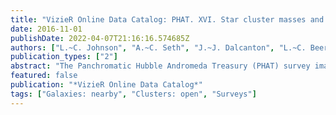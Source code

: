 ```yaml
---
title: "VizieR Online Data Catalog: PHAT. XVI. Star cluster masses and ages (Johnson+, 2016)"
date: 2016-11-01
publishDate: 2022-04-07T21:16:16.574685Z
authors: ["L.~C. Johnson", "A.~C. Seth", "J.~J. Dalcanton", "L.~C. Beerman", "M. Fouesneau", "A.~R. Lewis", "D.~R. Weisz", "B.~F. Williams", "E.~F. Bell", "A.~E. Dolphin", "S.~S. Larsen", "K. Sandstrom", "E.~D. Skillman"]
publication_types: ["2"]
abstract: "The Panchromatic Hubble Andromeda Treasury (PHAT) survey imaged 1/3 of the disk of M31 in six passbands spanning near-ultraviolet to near-infrared wavelengths. The survey provides resolved stellar photometry of 117 million sources that we use to determine the properties of both the cluster and field populations, with completeness limits that allow the detection of individual MS stars down to åisebox-0.5ex~3M$_̇o$. Here we provide an overview of the crowded field stellar photometry derived for PHAT; full details are found in Dalcanton+ (2012ApJS..200...18D) and Williams+ (2014, J/ApJS/215/9). (1 data file)."
featured: false
publication: "*VizieR Online Data Catalog*"
tags: ["Galaxies: nearby", "Clusters: open", "Surveys"]
---
```


